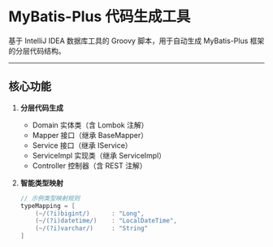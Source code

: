 # MyBatis-Plus 代码生成工具

基于 IntelliJ IDEA 数据库工具的 Groovy 脚本，用于自动生成 MyBatis-Plus 框架的分层代码结构。

---

## 核心功能

1. **分层代码生成**
   - Domain 实体类（含 Lombok 注解）
   - Mapper 接口（继承 BaseMapper）
   - Service 接口（继承 IService）
   - ServiceImpl 实现类（继承 ServiceImpl）
   - Controller 控制器（含 REST 注解）

2. **智能类型映射**
   ```groovy
   // 示例类型映射规则
   typeMapping = [
       (~/(?i)bigint/)      : "Long",
       (~/(?i)datetime/)    : "LocalDateTime",
       (~/(?i)varchar/)     : "String"
   ]
